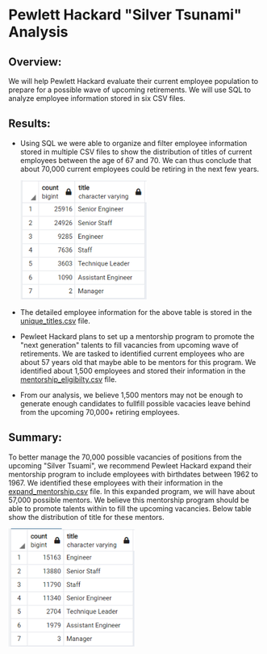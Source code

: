 # Pewlett Hackard "Silver Tsunami" Analysis

## Overview:
We will help Pewlett Hackard evaluate their current employee population to prepare for a possible wave of upcoming retirements. We will use SQL to analyze employee information stored in six CSV files.

## Results:
* Using SQL we were able to organize and filter employee information stored in multiple CSV files to show the distribution of titles of current employees between the age of 67 and 70. We can thus conclude that about 70,000 current employees could be retiring in the next few years.

   <img src = "retiring_titles.PNG" width = "250px">

* The detailed employee information for the above table is stored in the
[unique_titles.csv](Data/unique_titles.csv) file.

* Pewleet Hackard plans to set up a mentorship program to promote the "next generation" talents to fill vacancies from upcoming wave of retirements. We are tasked to identified current employees who are about 57 years old that maybe able to be mentors for this program.  We identified about 1,500 employees and stored their information in the [mentorship_eligibilty.csv](Data/unique_titles.csv) file.

* From our analysis, we believe 1,500 mentors may not be enough to generate enough candidates to fullfill possible vacacies leave behind from the upcoming 70,000+ retiring employees.


## Summary:
To better manage the 70,000 possible vacancies of positions from the upcoming "Silver Tsuami", we recommend Pewleet Hackard expand their mentorship program to include employees with birthdates between 1962 to 1967. We identified these employees with their information in the [expand_mentorship.csv](Data/expand_mentorship.csv) file.  In this expanded program, we will have about 57,000 possible mentors. We believe this mentorship program should be able to promote talents within to fill the upcoming vacancies.  Below table show the distribution of title for these mentors.

<img src = "expand_mentorship.PNG" width="250px">
<br>




